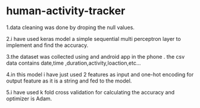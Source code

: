 # human-activity-tracker

1.data cleaning was done by droping the null values.

2.i have used keras model a simple sequential multi perceptron layer to implement and find the accuracy.

3.the dataset was collected using and android app in the phone . the csv data contains date,time ,duration,activity,loaction,etc...

4.in this model i  have just used 2 features as input and one-hot encoding for output feature as it is a string and fed to the model.

5.i have used k fold cross validation for calculating the accuracy and optimizer is Adam.
